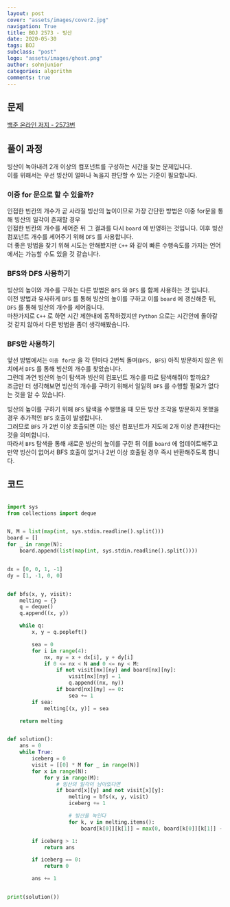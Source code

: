 ```yaml
---
layout: post
cover: "assets/images/cover2.jpg"
navigation: True
title: BOJ 2573 - 빙산
date: 2020-05-30
tags: BOJ
subclass: "post"
logo: "assets/images/ghost.png"
author: sohnjunior
categories: algorithm
comments: true
---
```


## 문제

[백준 온라인 저지 - 2573번](https://www.acmicpc.net/problem/2573)

## 풀이 과정

빙산이 녹아내려 2개 이상의 컴포넌트를 구성하는 시간을 찾는 문제입니다. <br>
이를 위해서는 우선 빙산이 얼마나 녹을지 판단할 수 있는 기준이 필요합니다. <br>

### 이중 for 문으로 할 수 있을까?

인접한 빈칸의 개수가 곧 사라질 빙산의 높이이므로 가장 간단한 방법은 이중 for문을 통해 빙산의 일각이 존재할 경우 <br>
인접한 빈칸의 개수를 세어준 뒤 그 결과를 다시 `board` 에 반영하는 것입니다. 이후 빙산 컴포넌트 개수를 세어주기 위해 `DFS` 를 사용합니다. <br>
더 좋은 방법을 찾기 위해 시도는 안해봤지만 `C++` 와 같이 빠른 수행속도를 가지는 언어에서는 가능할 수도 있을 것 같습니다. <br>

### BFS와 DFS 사용하기

빙산의 높이와 개수를 구하는 다른 방법은 `BFS` 와 `DFS` 를 함께 사용하는 것 입니다. <br>
이전 방법과 유사하게 `BFS` 를 통해 빙산의 높이를 구하고 이를 `board` 에 갱신해준 뒤, `DFS` 를 통해 빙산의 개수를 세어줍니다. <br>
마찬가지로 `C++` 로 하면 시간 제한내에 동작하겠지만 `Python` 으로는 시간안에 돌아갈 것 같지 않아서 다른 방법을 좀더 생각해봤습니다. <br>

### BFS만 사용하기

앞선 방법에서는 `이중 for문` 을 각 턴마다 2번씩 돌며(`DFS, BFS`) 아직 방문하지 않은 위치에서 `DFS` 를 통해 빙산의 개수를 찾았습니다. <br>
그런데 과연 빙산의 높이 탐색과 빙산의 컴포넌트 개수를 따로 탐색해줘야 할까요?<br>
조금만 더 생각해보면 빙산의 개수를 구하기 위해서 일일히 `DFS` 를 수행할 필요가 없다는 것을 알 수 있습니다. <br>

빙산의 높이를 구하기 위해 `BFS` 탐색을 수행했을 때 모든 방산 조각을 방문하지 못했을 경우 추가적인 `BFS` 호출이 발생합니다. <br>
그러므로 `BFS` 가 2번 이상 호출되면 이는 빙산 컴포넌트가 지도에 2개 이상 존재한다는 것을 의미합니다. <br>
따라서 `BFS` 탐색을 통해 새로운 빙산의 높이를 구한 뒤 이를 `board` 에 업데이트해주고 만약 빙산이 없어서 BFS 호출이 없거나 2번 이상 호출될 경우 즉시 반환해주도록 합니다. <br>

## 코드

```python

import sys
from collections import deque


N, M = list(map(int, sys.stdin.readline().split()))
board = []
for _ in range(N):
    board.append(list(map(int, sys.stdin.readline().split())))


dx = [0, 0, 1, -1]
dy = [1, -1, 0, 0]


def bfs(x, y, visit):
    melting = {}
    q = deque()
    q.append((x, y))

    while q:
        x, y = q.popleft()

        sea = 0
        for i in range(4):
            nx, ny = x + dx[i], y + dy[i]
            if 0 <= nx < N and 0 <= ny < M:
                if not visit[nx][ny] and board[nx][ny]:
                    visit[nx][ny] = 1
                    q.append((nx, ny))
                if board[nx][ny] == 0:
                    sea += 1
        if sea:
            melting[(x, y)] = sea

    return melting


def solution():
    ans = 0
    while True:
        iceberg = 0
        visit = [[0] * M for _ in range(N)]
        for x in range(N):
            for y in range(M):
                # 빙산의 일각이 남아있다면
                if board[x][y] and not visit[x][y]:
                    melting = bfs(x, y, visit)
                    iceberg += 1

                    # 빙산을 녹인다
                    for k, v in melting.items():
                        board[k[0]][k[1]] = max(0, board[k[0]][k[1]] - v)

        if iceberg > 1:
            return ans

        if iceberg == 0:
            return 0

        ans += 1


print(solution())

```
